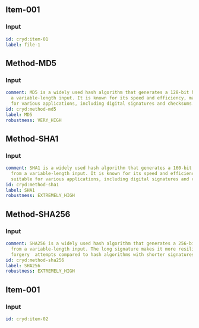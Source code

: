 ## Item-001
### Input
```yaml
id: cryd:item-01
label: file-1

```
## Method-MD5
### Input
```yaml
comment: MD5 is a widely used hash algorithm that generates a 128-bit hash value from
  a variable-length input. It is known for its speed and efficiency, making it suitable
  for various applications, including digital signatures and checksums.
id: cryd:method-md5
label: MD5
robustness: VERY_HIGH

```
## Method-SHA1
### Input
```yaml
comment: SHA1 is a widely used hash algorithm that generates a 160-bit hash value
  from a variable-length input. It is known for its speed and efficiency, making it
  suitable for various applications, including digital signatures and checksums.
id: cryd:method-sha1
label: SHA1
robustness: EXTREMELY_HIGH

```
## Method-SHA256
### Input
```yaml
comment: SHA256 is a widely used hash algorithm that generates a 256-bit hash value
  from a variable-length input. The long signature makes it more resilient against
  forgery  attempts compared to hash algorithms with shorter signatures.
id: cryd:method-sha256
label: SHA256
robustness: EXTREMELY_HIGH

```
## Item-001
### Input
```yaml
id: cryd:item-02

```
